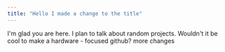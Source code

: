 ```yaml
---
title: "Hello I made a change to the title"
---
```


I'm glad you are here. I plan to talk about random projects.
Wouldn't it be cool to make a hardware - focused github?
more changes
